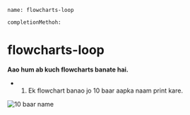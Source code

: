 ```ngMeta
name: flowcharts-loop

completionMethoh:
```
# flowcharts-loop


**Aao hum ab kuch flowcharts banate hai.**

- 1) Ek flowchart banao jo 10 baar aapka naam print kare.

![10 baar name](/home/courage/Markdown-Curriculum/pythonflowchart/loop/2nd-Flowchart-Loop.png)


